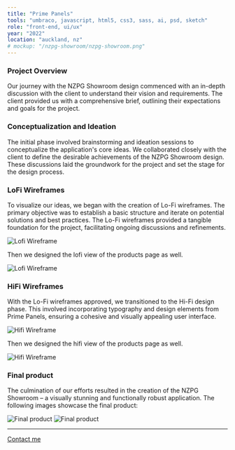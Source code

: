 ```yaml
---
title: "Prime Panels"
tools: "umbraco, javascript, html5, css3, sass, ai, psd, sketch"
role: "front-end, ui/ux"
year: "2022"
location: "auckland, nz"
# mockup: "/nzpg-showroom/nzpg-showroom.png"
---
```


### Project Overview

Our journey with the NZPG Showroom design commenced with an in-depth discussion with the client to understand their vision and requirements. The client provided us with a comprehensive brief, outlining their expectations and goals for the project.

### Conceptualization and Ideation

The initial phase involved brainstorming and ideation sessions to conceptualize the application's core ideas. We collaborated closely with the client to define the desirable achievements of the NZPG Showroom design. These discussions laid the groundwork for the project and set the stage for the design process.

### LoFi Wireframes

To visualize our ideas, we began with the creation of Lo-Fi wireframes. The primary objective was to establish a basic structure and iterate on potential solutions and best practices. The Lo-Fi wireframes provided a tangible foundation for the project, facilitating ongoing discussions and refinements.

![Lofi Wireframe](/nzpg-showroom/wireframe_home_page.png)

Then we designed the lofi view of the products page as well.

![Lofi Wireframe](/nzpg-showroom/wireframe_veneer.png)

### HiFi Wireframes

With the Lo-Fi wireframes approved, we transitioned to the Hi-Fi design phase. This involved incorporating typography and design elements from Prime Panels, ensuring a cohesive and visually appealing user interface.

![Hifi Wireframe](/nzpg-showroom/home_page.png)

Then we designed the hifi view of the products page as well.

![Hifi Wireframe](/nzpg-showroom/veneer.png)

### Final product

The culmination of our efforts resulted in the creation of the NZPG Showroom – a visually stunning and functionally robust application. The following images showcase the final product:

![Final product](/nzpg-showroom/showroom.jpeg)
![Final product](/nzpg-showroom/showroom2.png)

---

[Contact me](mailto:hello@erindhoxha.dev)
